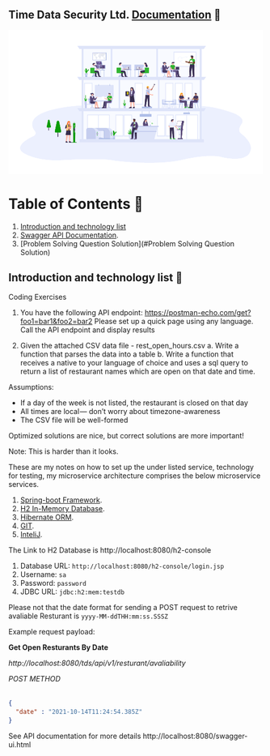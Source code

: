 ## Time Data Security Ltd. [Documentation](https://app.swaggerhub.com/) :thought_balloon:

![alt adidas](https://github.com/Nnadozieomeonu/images/blob/0d570b94ce1690df3174e14498b216adde548a01/Adam.gif?raw=true)

# Table of Contents :thought_balloon:
1. [Introduction and technology list](#Introduction-and-technology-list)
2. [Swagger API Documentation](https://app.swaggerhub.com/apis/Nnadozieomeonu/Adidas-Technical-Challenge/1.0.0).
3. [Problem Solving Question Solution](#Problem Solving Question Solution)


## Introduction and technology list :thought_balloon:

Coding Exercises
1.	You have the following API endpoint:
      https://postman-echo.com/get?foo1=bar1&foo2=bar2
      Please set up a quick page using any language. Call the API endpoint and display results

2.	Given the attached CSV data file - rest_open_hours.csv
      a.	Write a function that parses the data into a table
      b.	Write a function that receives a native to your language of choice and uses a sql query to return a list of restaurant names which are open on that date and time.


Assumptions:
* If a day of the week is not listed, the restaurant is closed on that day
* All times are local — don’t worry about timezone-awareness
* The CSV file will be well-formed

Optimized solutions are nice, but correct solutions are more important!

Note:  This is harder than it looks.


These are my notes on  how to set up the under listed service, technology for testing, my microservice architecture comprises the below microservice services.

1. [Spring-boot Framework](http://start.spring.io).
2. [H2 In-Memory Database](http://start.spring.io).
3. [Hibernate ORM](http://start.spring.io).
4. [GIT](http://git.com).
5. [InteliJ](http://jetbrains.com).

The Link to H2 Database is http://localhost:8080/h2-console
1. Database URL: ``http://localhost:8080/h2-console/login.jsp``
2. Username: ``sa``
3. Password: ``password``
4. JDBC URL: ``jdbc:h2:mem:testdb``


Please not that the date format for sending a POST request to retrive avaliable Resturant is ``yyyy-MM-ddTHH:mm:ss.SSSZ``

Example request payload:

**Get Open Resturants By Date**

*http://localhost:8080/tds/api/v1/resturant/avaliability*

*POST METHOD*

```json

{
  "date" : "2021-10-14T11:24:54.385Z"
}

```

See API documentation for more details http://localhost:8080/swagger-ui.html

